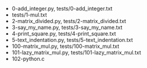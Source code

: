 * 0-add_integer.py, tests/0-add_integer.txt
* tests/1-mul.txt
* 2-matrix_divided.py, tests/2-matrix_divided.txt
* 3-say_my_name.py, tests/3-say_my_name.txt
* 4-print_square.py, tests/4-print_square.txt
* 5-text_indentation.py, tests/5-text_indentation.txt
* 100-matrix_mul.py, tests/100-matrix_mul.txt
* 101-lazy_matrix_mul.py, tests/101-lazy_matrix_mul.txt
* 102-python.c
